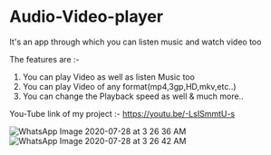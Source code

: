# Audio-Video-player
It's an app through which you can listen music and watch video too

The features are :-
1. You can play Video as well as listen Music too
2. You can play Video of any format(mp4,3gp,HD,mkv,etc..)
3. You can change the Playback speed as well
& much more..

You-Tube link of my project :- https://youtu.be/-LsISmmtU-s



![WhatsApp Image 2020-07-28 at 3 26 36 AM](https://user-images.githubusercontent.com/44479743/89019115-756f1700-d33a-11ea-97a9-c9264d1ef928.jpeg)
![WhatsApp Image 2020-07-28 at 3 26 42 AM](https://user-images.githubusercontent.com/44479743/89019133-7c962500-d33a-11ea-895a-62827ec24cb2.jpeg)

